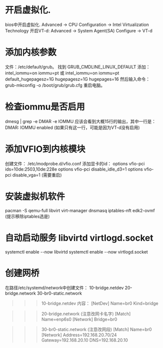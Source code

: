 # 开启虚拟化.
bios中开启虚拟化.
Advanced -> CPU Configuration -> Intel Virtualization Technology
开启VT-d:
Advanced -> System Agent(SA) Configure -> VT-d

# 添加内核参数
文件：/etc/default/grub。
找到 GRUB_CMDLINE_LINUX_DEFAULT 添加：
intel_iommu=on iommu=pt
或
intel_iommu=on iommu=pt default_hugepagesz=1G hugepagesz=1G hugepages=16
然后输入命令：
grub-mkconfig -o /boot/grub/grub.cfg
重启电脑。

# 检查iommu是否启用
dmesg | grep -e DMAR -e IOMMU
应该会看到大概15行的输出，其中一行是：
DMAR: IOMMU enabled
(如果只有这一行，可能是因为VT-d没有启用)

# 添加VFIO到内核模块
创建文件：
/etc/modprobe.d/vfio.conf
添加显卡的id：
options vfio-pci ids=10de:2503,10de:228e
options vfio-pci disable_idle_d3=1
options vfio-pci disable_vga=1
(需要重启)

# 安装虚拟机软件
pacman -S qemu-full libvirt virt-manager dnsmasq iptables-nft edk2-ovmf
(提示移除iptables选是)

# 自动启动服务 libvirtd virtlogd.socket
systemctl enable --now libvirtd
systemctl enable --now virtlogd.socket

# 创建网桥
在路径/etc/systemd/network中创建文件：
10-bridge.netdev
20-bridge.network
30-br0-static.network

>>>10-bridge.netdev 内容：
[NetDev]
Name=br0
Kind=bridge

>>> 20-bridge.network (注意改网卡名字)
[Match]
Name=enp6s0
[Network]
Bridge=br0

>>> 30-br0-static.network (注意改网段)
[Match]
Name=br0
[Network]
Address=192.168.20.70/24
Gateway=192.168.20.10
DNS=192.168.20.10


